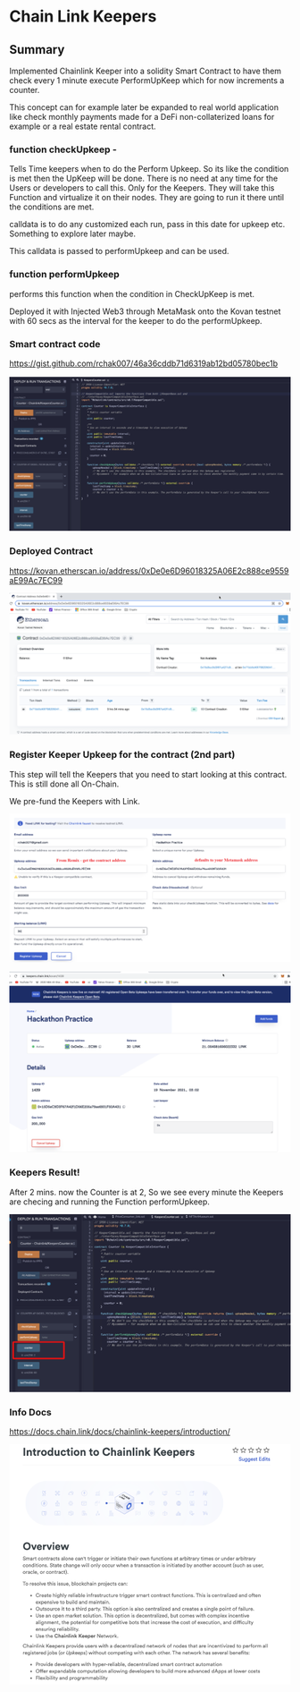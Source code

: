 # Chain Link Keepers



## Summary

Implemented Chainlink Keeper into a solidity Smart Contract to have them check every 1 minute execute PerformUpKeep which for now increments a counter.

This concept can for example later be expanded to real world application like check monthly payments made for a DeFi non-collaterized loans for example or a real estate rental contract. 



### function checkUpkeep -  

Tells Time keepers when to do the Perform Upkeep. So its like the condition is met then the UpKeep will be done. There is no need at any time for the Users or developers to call this. Only for the Keepers. They will take this Function and virtualize it on their nodes.  They are going to run it there until the conditions are met. 

calldata is to do any customized each run, pass in this date for upkeep etc. Something to explore later maybe.

This calldata is passed to performUpkeep and can be used. 

### function performUpkeep

performs this function when the condition in CheckUpKeep is met.



Deployed it with Injected Web3 through MetaMask onto the Kovan testnet with 60 secs as the interval for the keeper to do the performUpkeep.



### Smart contract code

https://gist.github.com/rchak007/46a36cddb71d6319ab12bd05780bec1b



![image-20211118222331255](Images/contract2.png)



### Deployed Contract

https://kovan.etherscan.io/address/0xDe0e6D96018325A06E2c888ce9559aE99Ac7EC99



![image-20211118222856340](Images/kovan1.png)



### Register Keeper Upkeep for the contract (2nd part)

This step will tell the Keepers that you need to start looking at this contract. This is still done all On-Chain.

We pre-fund the Keepers with Link. 

![image-20211118190209945](Images/UpKeepREgister.png)







![viewUpkeep](Images/viewUpkeep.png)







### Keepers Result!

After 2 mins. now the Counter is at 2, So we see every minute the Keepers are checing and running the Function performUpkeep.

![image-20211118190545621](Images/2minsRemixView.png)









### Info Docs

https://docs.chain.link/docs/chainlink-keepers/introduction/

![image-20211118211832414](Images/intro.png)
